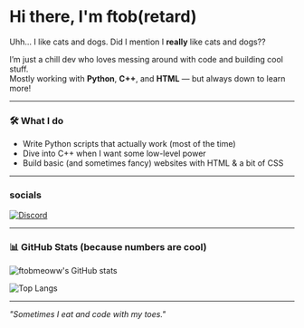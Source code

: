 # Hi there, I'm ftob(retard) 

Uhh... I like cats and dogs. Did I mention I **really** like cats and dogs?? 

I’m just a chill dev who loves messing around with code and building cool stuff.  
Mostly working with **Python**, **C++**, and **HTML** — but always down to learn more!

---

### 🛠️ What I do

- Write Python scripts that actually work (most of the time) 
- Dive into C++ when I want some low-level power 
- Build basic (and sometimes fancy) websites with HTML & a bit of CSS 

---

### socials
[![Discord]((https://discord.c99.nl/widget/theme-4/1228808353975894108.png))](https://discord.com/channels/@me/1228808353975894108)

---

### 📊 GitHub Stats (because numbers are cool)

![ftobmeoww's GitHub stats](https://github-readme-stats.vercel.app/api?username=ftobmeoww&show_icons=true&theme=radical)

![Top Langs](https://github-readme-stats.vercel.app/api/top-langs/?username=ftobmeoww&layout=compact&theme=radical)

---

*"Sometimes I eat and code with my toes."*  
